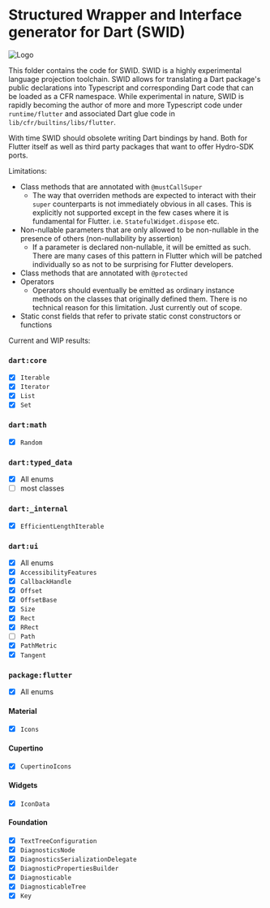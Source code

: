 # Structured Wrapper and Interface generator for Dart (SWID)
![Logo](https://github.com/chgibb/hydro-sdk/blob/master/img/swidLogo.png)

This folder contains the code for SWID. SWID is a highly experimental language projection toolchain. SWID allows for translating a Dart package's public declarations into Typescript and corresponding Dart code that can be loaded as a CFR namespace. While experimental in nature, SWID is rapidly becoming the author of more and more Typescript code under `runtime/flutter` and associated Dart glue code in `lib/cfr/builtins/libs/flutter`.

With time SWID should obsolete writing Dart bindings by hand. Both for Flutter itself as well as third party packages that want to offer Hydro-SDK ports.

Limitations:
- Class methods that are annotated with `@mustCallSuper`
    - The way that overriden methods are expected to interact with their `super` counterparts is not immediately obvious in all cases. This is explicitly not supported except in the few cases where it is fundamental for Flutter. i.e. `StatefulWidget.dispose` etc.
- Non-nullable parameters that are only allowed to be non-nullable in the presence of others (non-nullability by assertion)
    - If a parameter is declared non-nullable, it will be emitted as such. There are many cases of this pattern in Flutter which will be patched individually so as not to be surprising for Flutter developers.
- Class methods that are annotated with `@protected`
- Operators
    - Operators should eventually be emitted as ordinary instance methods on the classes that originally defined them. There is no technical reason for this limitation. Just currently out of scope.
- Static const fields that refer to private static const constructors or functions


Current and WIP results:

### `dart:core`
- [x] `Iterable`
- [x] `Iterator`
- [x] `List`
- [x] `Set`

### `dart:math`
- [x] `Random`

### `dart:typed_data`
- [x] All enums
- [ ] most classes

### `dart:_internal`
- [x] `EfficientLengthIterable`

### `dart:ui`
- [x] All enums
- [x] `AccessibilityFeatures`
- [x] `CallbackHandle`
- [x] `Offset`
- [x] `OffsetBase`
- [x] `Size`
- [x] `Rect`
- [x] `RRect`
- [ ] `Path`
- [x] `PathMetric`
- [x] `Tangent`

### `package:flutter`
- [x] All enums
#### Material
- [x] `Icons`
#### Cupertino
- [x] `CupertinoIcons`
#### Widgets
- [x] `IconData`  
#### Foundation
- [x] `TextTreeConfiguration`
- [x] `DiagnosticsNode`
- [x] `DiagnosticsSerializationDelegate`
- [x] `DiagnosticPropertiesBuilder`
- [x] `Diagnosticable`
- [x] `DiagnosticableTree`
- [x] `Key`